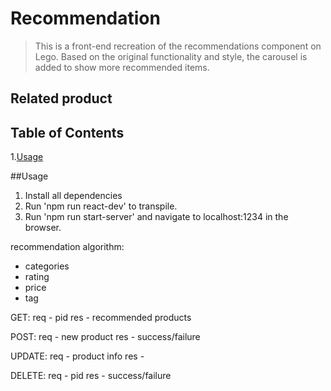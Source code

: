 # Recommendation

> This is a front-end recreation of the recommendations component on Lego. Based on the original functionality and style, the carousel is added to show more recommended items.

## Related product


## Table of Contents
1.[Usage](#Usage)


##Usage
1. Install all dependencies
2. Run 'npm run react-dev' to transpile.
3. Run 'npm run start-server' and navigate to localhost:1234 in the browser.




recommendation algorithm:
- categories
- rating
- price
- tag

GET:
req - pid
res - recommended products

POST:
req - new product
res - success/failure

UPDATE:
req - product info
res -

DELETE:
req - pid
res - success/failure
